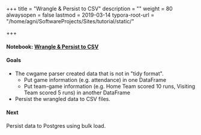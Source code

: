 +++
title = "Wrangle & Persist to CSV"
description = ""
weight = 80
alwaysopen = false
lastmod = 2019-03-14
typora-root-url = "/home/agni/SoftwareProjects/Sites/tutorial/static/"

+++

#### Notebook: [Wrangle & Persist to CSV](http://nbviewer.jupyter.org/github/sdiehl28/tutorial-jupyter-notebooks/blob/master/python/BB06-RetroWranglePersistCSV.ipynb)

#### Goals
* The cwgame parser created data that is not in "tidy format".
  * Put game information (e.g. attendance) in one DataFrame
  * Put team-game information (e.g. Home Team scored 10 runs, Visiting Team scored 5 runs) in another DataFrame
* Persist the wrangled data to CSV files.

#### Next

Persist data to Postgres using bulk load.
